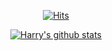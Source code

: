 <div align=center>

[![Hits](https://hits.seeyoufarm.com/api/count/incr/badge.svg?url=https%3A%2F%2Fgithub.com%2FHarry24k&count_bg=%232296FF&title_bg=%23555555&icon=&icon_color=%23E7E7E7&title=hits&edge_flat=false)](https://hits.seeyoufarm.com)

[![Harry's github stats](https://github-readme-stats.vercel.app/api?username=harry24k)](https://github.com/anuraghazra/github-readme-stats)


</div>

<!--
**Harry24k/harry24k** is a ✨ _special_ ✨ repository because its `README.md` (this file) appears on your GitHub profile.

Here are some ideas to get you started:

- 🔭 I’m currently working on ...
- 🌱 I’m currently learning ...
- 👯 I’m looking to collaborate on ...
- 🤔 I’m looking for help with ...
- 💬 Ask me about ...
- 📫 How to reach me: ...
- 😄 Pronouns: ...
- ⚡ Fun fact: ...
-->
